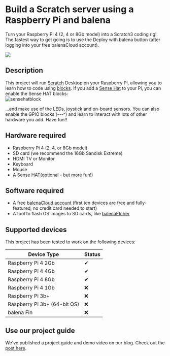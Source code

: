 # Build a Scratch server using a Raspberry Pi and balena

Turn your Raspberry Pi 4 (2, 4 or 8Gb model) into a Scratch3 coding rig! The fastest way to get going is to use the Deploy with balena button (after logging into your free balenaCloud account).

[![](https://balena.io/deploy.png)](https://dashboard.balena-cloud.com/deploy?repoUrl=https://github.com/balenalabs-incubator/scratch)

## Description
This project will run [Scratch](https://scratch.mit.edu/) Desktop on your Raspberry Pi, allowing you to learn how to code using [blocks](https://en.wikipedia.org/wiki/Block_(programming)). If you add a [Sense Hat](https://www.raspberrypi.org/products/sense-hat/?resellerType=home) to your Pi, you can enable the Sense HAT blocks:<br/>
![sensehatblock](https://i.ibb.co/fnbnCQp/scratch-3-desktop-for-raspbian-on-raspberry-pi-2.png)

...and make use of the LEDs, joystick and on-board sensors. You can also enable the GPIO blocks (---^) and learn to interact with lots of other hardware you add.
Have fun!!

## Hardware required
* Raspberry Pi 4 (2, 4, or 8Gb model)
* SD card (we recommend the 16Gb Sandisk Extreme)
* HDMI TV or Monitor
* Keyboard
* Mouse
* A Sense HAT(optional - but more fun!)

## Software required
* A free [balenaCloud account](https://dashboard.balena-cloud.com/signup) (first ten devices are free and fully-featured, no credit card needed to start)
* A tool to flash OS images to SD cards, like [balenaEtcher](https://www.balena.io/etcher/)

## Supported devices
This project has been tested to work on the following devices:

| Device Type  | Status |
| ------------- | ------------- |
| Raspberry Pi 4 2Gb | ✔ |
| Raspberry Pi 4 4Gb | ✔ |
| Raspberry Pi 4 8Gb | ✔ |
| Raspberry Pi 4 1Gb | :x: |
| Raspberry Pi 3b+ | :x: |
| Raspberry Pi 3b+ (64-bit OS) | :x: |
| balena Fin | :x: |

## Use our project guide
We've published a project guide and demo video on our blog. Check out the [post here](https://www.balena.io/blog/build-a-scratch-server-using-a-raspberry-pi-and-balena/).